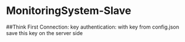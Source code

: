 # MonitoringSystem-Slave


##Think
First Connection: key authentication: with key from config.json
save this key on the server side